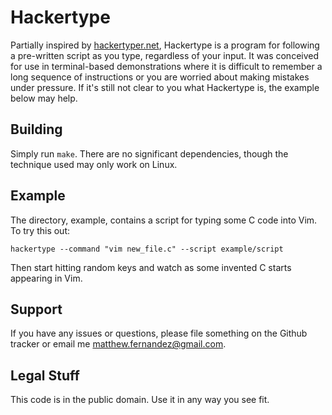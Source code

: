 # Hackertype

Partially inspired by [hackertyper.net](hackertyper.net), Hackertype is a program
for following a pre-written script as you type, regardless of your input. It
was conceived for use in terminal-based demonstrations where it is difficult to
remember a long sequence of instructions or you are worried about making
mistakes under pressure. If it's still not clear to you what Hackertype is, the
example below may help.

## Building

Simply run `make`. There are no significant dependencies, though the technique
used may only work on Linux.

## Example

The directory, example, contains a script for typing some C code into Vim. To
try this out:

    hackertype --command "vim new_file.c" --script example/script

Then start hitting random keys and watch as some invented C starts appearing in
Vim.

## Support

If you have any issues or questions, please file something on the Github
tracker or email me
[matthew.fernandez@gmail.com](mailto:matthew.fernandez@gmail.com).

## Legal Stuff

This code is in the public domain. Use it in any way you see fit.
